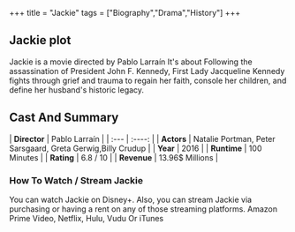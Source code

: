 +++
title = "Jackie"
tags = ["Biography","Drama","History"]
+++
## Jackie plot
Jackie is a movie directed by Pablo Larraín It's about Following the assassination of President John F. Kennedy, First Lady Jacqueline Kennedy fights through grief and trauma to regain her faith, console her children, and define her husband's historic legacy.
## Cast And Summary
| **Director**      | Pablo Larraín |
    | :---        |    :----:   |
    |  **Actors** | Natalie Portman, Peter Sarsgaard, Greta Gerwig,Billy Crudup |
    | **Year**   | 2016    |
    |  **Runtime** | 100 Minutes |
    |  **Rating** | 6.8 / 10 | 
    |  **Revenue** | 13.96$ Millions |
### How To Watch / Stream Jackie
You can watch Jackie on Disney+.
Also, you can stream Jackie via purchasing or having a rent on any of those streaming platforms.
Amazon Prime Video, Netflix, Hulu, Vudu Or iTunes